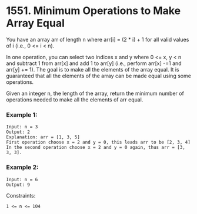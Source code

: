 # 1551. Minimum Operations to Make Array Equal


You have an array arr of length n where arr[i] = (2 * i) + 1 for all valid values of i (i.e., 0 <= i < n).

In one operation, you can select two indices x and y where 0 <= x, y < n and subtract 1 from arr[x] and add 1 to arr[y] (i.e., perform arr[x] -=1 and arr[y] += 1). The goal is to make all the elements of the array equal. It is guaranteed that all the elements of the array can be made equal using some operations.

Given an integer n, the length of the array, return the minimum number of operations needed to make all the elements of arr equal.



 

### Example 1:
```
Input: n = 3
Output: 2
Explanation: arr = [1, 3, 5]
First operation choose x = 2 and y = 0, this leads arr to be [2, 3, 4]
In the second operation choose x = 2 and y = 0 again, thus arr = [3, 3, 3].
```

### Example 2:
```
Input: n = 6
Output: 9
 ```

Constraints:
```
1 <= n <= 104
```